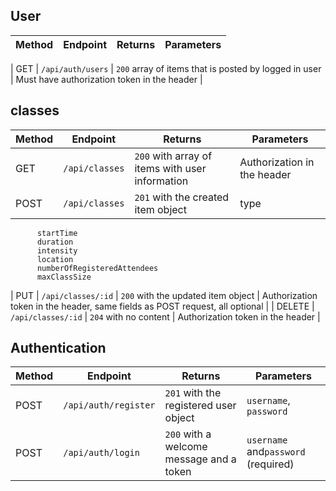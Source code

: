 ## User

| Method | Endpoint                                  | Returns                                                         | Parameters                                                                                                     |
| ------ | ----------------------------------------- | --------------------------------------------------------------- | -------------------------------------------------------------------------------------------------------------- |

| GET    | `/api/auth/users`                 | `200` array of items that is posted by logged in user           | Must have authorization token in the header                                                                              |


## classes

| Method | Endpoint         | Returns                                         | Parameters                                                                                                                                           |
| ------ | ---------------- | ----------------------------------------------- | ---------------------------------------------------------------------------------------------------------------------------------------------------- |
| GET    | `/api/classes`     | `200` with array of items with user information | Authorization in the header
| POST   | `/api/classes`     | `201` with the created item object              | type
          startTime
          duration
          intensity
          location
          numberOfRegisteredAttendees
          maxClassSize       
| PUT  | `/api/classes/:id` | `200` with the updated item object              | Authorization token in the header, same fields as POST request, all optional                                                                         |
| DELETE | `/api/classes/:id` | `204` with no content                           | Authorization token in the header                                                                                                                    |

## Authentication

| Method | Endpoint        | Returns                                  | Parameters                                                                                                                               |
| ------ | --------------- | ---------------------------------------- | ---------------------------------------------------------------------------------------------------------------------------------------- |
| POST   | `/api/auth/register` | `201` with the registered user object    | `username`, `password` 
| POST   | `/api/auth/login`    | `200` with a welcome message and a token | `username` and`password` (required)                                                       
